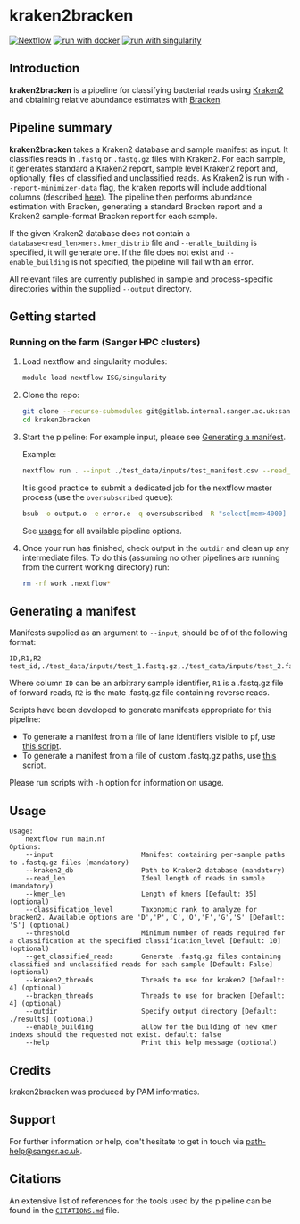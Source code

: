 # kraken2bracken

[![Nextflow](https://img.shields.io/badge/nextflow%20DSL2-%E2%89%A521.04.0-23aa62.svg?labelColor=000000)](https://www.nextflow.io/)
[![run with docker](https://img.shields.io/badge/run%20with-docker-0db7ed?labelColor=000000&logo=docker)](https://www.docker.com/)
[![run with singularity](https://img.shields.io/badge/run%20with-singularity-1d355c.svg?labelColor=000000)](https://sylabs.io/docs/)

## Introduction

**kraken2bracken** is a pipeline for classifying bacterial reads using [Kraken2](https://github.com/DerrickWood/kraken2/) and obtaining relative abundance estimates with [Bracken](https://ccb.jhu.edu/software/bracken/index.shtml).

## Pipeline summary

**kraken2bracken** takes a Kraken2 database and sample manifest as input. It classifies reads in `.fastq` or `.fastq.gz` files with Kraken2. For each sample, it generates standard a Kraken2 report, sample level Kraken2 report and, optionally, files of classified and unclassified reads. As Kraken2 is run with `--report-minimizer-data` flag, the kraken reports will include additional columns (described [here](https://github.com/DerrickWood/kraken2/blob/master/docs/MANUAL.markdown#distinct-minimizer-count-information)). The pipeline then performs abundance estimation with Bracken, generating a standard Bracken report and a Kraken2 sample-format Bracken report for each sample.

If the given Kraken2 database does not contain a `database<read_len>mers.kmer_distrib` file and `--enable_building` is specified, it will generate one. If the file does not exist and `--enable_building` is not specified, the pipeline will fail with an error.

All relevant files are currently published in sample and process-specific directories within the supplied `--output` directory.

## Getting started

### Running on the farm (Sanger HPC clusters)

1. Load nextflow and singularity modules:
   ```bash
   module load nextflow ISG/singularity
   ```

2. Clone the repo:
   ```bash
   git clone --recurse-submodules git@gitlab.internal.sanger.ac.uk:sanger-pathogens/pipelines/kraken2bracken.git
   cd kraken2bracken
   ```

3. Start the pipeline:
   For example input, please see [Generating a manifest](#generating-a-manifest).

   Example:
   ```bash
   nextflow run . --input ./test_data/inputs/test_manifest.csv --read_len 150 --threshold 1 --classification_level 'G' --kraken2_threads 10 --outdir my_output
   ```

   It is good practice to submit a dedicated job for the nextflow master process (use the `oversubscribed` queue):
   ```bash
   bsub -o output.o -e error.e -q oversubscribed -R "select[mem>4000] rusage[mem=4000]" -M4000 nextflow run . --input ./test_data/inputs/test_manifest.csv --read_len 150 --threshold 1 --classification_level 'G' --kraken2_threads 10 --outdir my_output
   ```

   See [usage](#usage) for all available pipeline options.

4. Once your run has finished, check output in the `outdir` and clean up any intermediate files. To do this (assuming no other pipelines are running from the current working directory) run:

   ```bash
   rm -rf work .nextflow*
   ```

## Generating a manifest

Manifests supplied as an argument to `--input`, should be of of the following format:

```console
ID,R1,R2
test_id,./test_data/inputs/test_1.fastq.gz,./test_data/inputs/test_2.fastq.gz
```

Where column `ID` can be an arbitrary sample identifier, `R1` is a .fastq.gz file of forward reads, `R2` is the mate .fastq.gz file containing reverse reads.

Scripts have been developed to generate manifests appropriate for this pipeline:
- To generate a manifest from a file of lane identifiers visible to pf, use [this script](./scripts/generate_manifest_from_lanes.sh).
- To generate a manifest from a file of custom .fastq.gz paths, use [this script](./scripts/generate_manifest.sh).

Please run scripts with `-h` option for information on usage.

## Usage

```console
Usage:
    nextflow run main.nf
Options:
    --input                      Manifest containing per-sample paths to .fastq.gz files (mandatory)
    --kraken2_db                 Path to Kraken2 database (mandatory)
    --read_len                   Ideal length of reads in sample (mandatory)
    --kmer_len                   Length of kmers [Default: 35] (optional)
    --classification_level       Taxonomic rank to analyze for bracken2. Available options are 'D','P','C','O','F','G','S' [Default: 'S'] (optional)
    --threshold                  Minimum number of reads required for a classification at the specified classification_level [Default: 10] (optional)
    --get_classified_reads       Generate .fastq.gz files containing classified and unclassified reads for each sample [Default: False] (optional)
    --kraken2_threads            Threads to use for kraken2 [Default: 4] (optional)
    --bracken_threads            Threads to use for bracken [Default: 4] (optional)
    --outdir                     Specify output directory [Default: ./results] (optional)
    --enable_building            allow for the building of new kmer indexs should the requested not exist. default: false
    --help                       Print this help message (optional)
```

## Credits

kraken2bracken was produced by PAM informatics.

## Support

For further information or help, don't hesitate to get in touch via [path-help@sanger.ac.uk](mailto:path-help@sanger.ac.uk).

## Citations

An extensive list of references for the tools used by the pipeline can be found in the [`CITATIONS.md`](CITATIONS.md) file.
